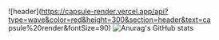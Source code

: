 ![header](https://capsule-render.vercel.app/api?type=wave&color=red&height=300&section=header&text=ca psule%20render&fontSize=90)
![Anurag's GitHub stats](https://github-readme-stats.vercel.app/api?username=dkfzm3221&show_icons=true&theme=radical)


